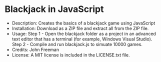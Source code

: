 # Blackjack in JavaScript
* Description: Creates the basics of a blackjack game using JavaScript
* Installation: Download as a ZIP file and extract all from the ZIP file.
* Usage: Step 1 - Open the blackjack folder as a project in an advanced text editor that has a terminal (for example, Windows Visual Studio). Step 2 - Compile and run blackjack.js to simuate 10000 games.
* Credits: John Freeman
* License: A MIT license is included in the LICENSE.txt file.
